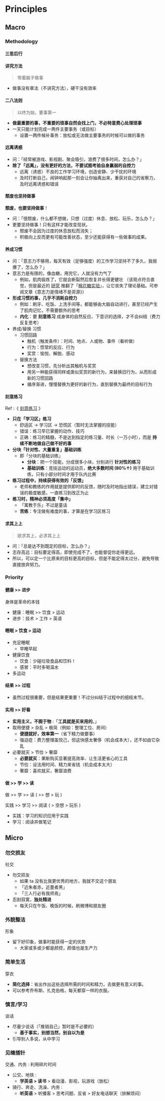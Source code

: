# Principles

## Macro

### Methodology

#### 三思后行

#### 讲究方法

> 带着脑子做事

- 做事没有章法（不讲究方法），硬干没有效率

#### 二八法则

> 以终为始，要事第一

- **做最重要的事，不重要的琐事自然会找上门，不必特意费心处理琐事**
- 一天只能计划完成一两件主要事务（或目标）
    - 设置一两件候补事务：放松或无法做主要事务的时候可以做的事务

#### 远离诱惑

- 问：「经常被游戏、影视剧、聚会吸引，浪费了很多时间，怎么办？」
- **除了「远离」，没有更好的方法，不要试图考验自身羸弱的自控力**
    - 远离（诱惑）不良的工作学习环境，创造安静、少干扰的环境
    - 及时打断自己，闹钟响起那一刻会让你抽离出来，重获对自己的省察力，及时远离诱惑和错误

#### 颓废也坚持做事

**颓废，也要坚持做事**！

- 问：「很颓废，什么都不想做，只想（过度）休息、放松、玩乐，怎么办？」
- 更要坚持做事！只有这样才能改变现状。
    - 颓废不会因为过度的休息放松而消失；
    - 积极向上反而更有可能改善状态，至少还能获得有一些做事的成果。

#### 养成习惯

- 问：「意志力不够用，每天有效（足够强度）的工作学习坚持不了多久，我弱爆了，怎么办？」
- 意志力是有限的，像血糖，用完它，人就没有力气了
    - 例如，肌肉锻炼了，它就会断裂然后恢复并长得更健壮
    （该观点符合直觉，但是最近的 [研究](http://www.nirandfar.com/2016/11/the-way-you-think-about-willpower-is-hurting-you.html) 推翻了「[棉花糖实验](https://zh.wikipedia.org/wiki/%E6%A3%89%E8%8A%B1%E7%B3%96%E5%AE%9E%E9%AA%8C)」，让它丧失了理论基础。可参阅文章《意志力是情绪不是资源》）
- **形成习惯的事，几乎不消耗自控力**
    - 例如：刷牙、吃饭、上洗手间等，都能够由大脑自动进行，甚至已经产生了肌肉记忆，不需要额外的思考
    - **内化**：要 **刻意练习** 成身体的自然反应、下意识的选择，才不会纠结（费力反复思考）
- 养成/替换 习惯
    - 习惯回路
        - 触机（触发条件）：时间、地点、人或物、事件（看听做）
        - 行为：惯常的反应、行为
        - 奖赏：愉悦、解脱、感动
    - 替换方法
        - 想改变习惯，先分析出其触机与奖赏
        - 用另一种能获得同样或类似奖赏的新行为，来替换旧行为，从而形成新的习惯回路
        - 循序渐进，慢慢替换为更好的新行为，直到替换为最终的目标行为

#### 刻意练习

Ref :《 [刻意练习](http://www.geekonomics10000.com/519) 》

- **只在「学习区」练习**
    - 舒适区 → 学习区 → 恐慌区（暂时无法掌握的技能）
    - 错误：练习早已掌握的动作、技巧
    - 正确：练习的精髓，不是达到指定的练习量、时长（一万小时），而是 **持续不断地做自己做不好的事**
- **分块「针对性、大量重复」基础训练**
    - 即「分块的基础训练」
        - **分块**：把一个技能，分成很多小块，分别进行 **针对性的练习**
        - **基础训练**：竞技运动的运动员，**绝大多数时间 (80%↑)** 用于基础训练，只有小部分时间才用于队内比赛
- **练习过程中，持续获得有效的「反馈」**
    - 老师和教练的作用就是提供即时的反馈，随时及时地指出错误，建立对错误的极度敏感，一直练习到改正为止
- **练习时，精神必须高度「集中」**
    - 「寓教于乐」不过是童话
    - **苦练**：专注做有难度的事，才算是在学习区练习

#### 求其上上

> 欲求其上，必求其上上

- 问：「总是达不到既定的目标，怎么办？」
- 志存高远：目标要定得高，即使完成不了，也能督促你走得更远。
- 所以，可以定一个比原来的目标更高的目标，但是不能定得太过分，避免导致直接放弃努力。

### Priority

#### 健康 >> 进步

身体是革命的本钱

- 健康：睡眠 >> 饮食 > 运动
- 进步：技术 > 工作 > 英语

#### 睡眠 > 饮食 > 运动

- 充足睡眠
    - 早睡早起
- 健康饮食
    - 饮食：少碰垃圾食品和饮料！
    - 感冒：平时多喝温水
- 多运动

#### 结果 >> 过程

- 虽然过程很重要，但是结果更重要！不过分纠结于过程中的细枝末节。

#### 实用 >> 好看

- **实用主义，不囿于物** :「**工具就是买来用的**。」
- 取用便捷 > 杂乱 > 极简（例如：整理工位、房间）
    - **便捷就好，效率第一**（省下精力做要事）
    - 强迫症：费力整理虽悦己，但这快感太奢侈（机会成本大），还不如由它杂乱
- 必要就买 > 节俭 > 奢靡
    - **必要就买**：果断购买显著提高效率、让生活更省心的工具
    - 节俭：设法用时间、精力来省钱（机会成本太大）
    - 奢靡：喜欢就买，奢靡浪费

#### 做 >> 学 >> 读

做 >> 学 >> 读 ( >> 想 > 玩 )

实践 >> 学习 >> 阅读 ( > 空想 > 玩乐 )

- 实践：学习的知识应用于实践
- 学习：阅读并做笔记

## Micro

### 勿交损友

社交

- 勿交损友
    - 如果 ta 没有比我更优秀的地方，我就不交这个朋友
    - 「近朱者赤，近墨者黑」
    - 「三人行必有我师焉」
- 忍耐寂寞，**独处精进**
    - 每天只在午饭、晚饭的时候，刷微博和朋友圈

### 外貌整洁

形象

- 留下好印象，做事时能获得一定的优势
    - 大家或多或少都是颜控，颜值也是生产力

### 简单生活

穿衣

- **简化选择**：省出作出这些选择所需的时间和精力，去做更有意义的事。
- 可以参考乔布斯、扎克伯格，每天都穿一样的衣服。

### 慎言/学习

谈话

- 尽量少说话（「推销自己」暂时是不必要的）
    - **基于事实，别想当然，别自以为是**
- 引导别人多说，从中学习

### 见缝插针

交通、内务 : 利用碎片时间

- 公交、地铁 :
    - **学英语 > 读书** > 看动漫、影视，玩游戏（放松）
- 骑行、奔走、洗澡、内务 :
    - **听英语** > 听播客 > 思考问题、反省 > 好友电话聊天（排解烦闷）
